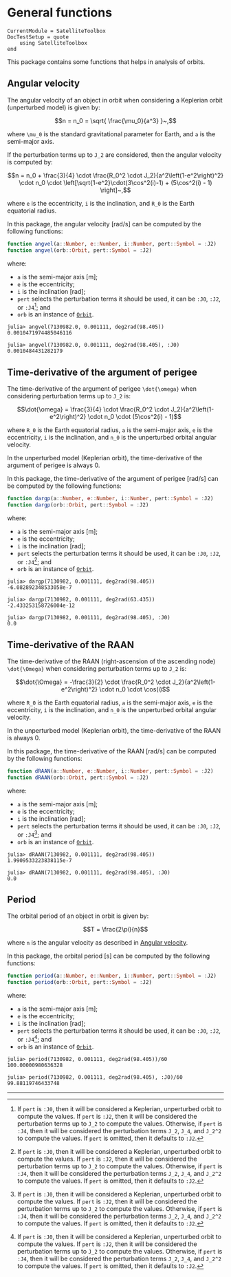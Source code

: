 General functions
=================

```@meta
CurrentModule = SatelliteToolbox
DocTestSetup = quote
    using SatelliteToolbox
end
```

This package contains some functions that helps in analysis of orbits.

## Angular velocity

The angular velocity of an object in orbit when considering a Keplerian orbit
(unperturbed model) is given by:

```math
n = n_0 = \sqrt{ \frac{\mu_0}{a^3} }~,
```

where ``\mu_0`` is the standard gravitational parameter for Earth, and ``a`` is
the semi-major axis.

If the perturbation terms up to ``J_2`` are considered, then the angular
velocity is computed by:

```math
n = n_0 + \frac{3}{4} \cdot \frac{R_0^2 \cdot J_2}{a^2\left(1-e^2\right)^2} \cdot n_0 \cdot \left[\sqrt{1-e^2}\cdot(3\cos^2(i)-1) + (5\cos^2(i) - 1) \right]~,
```

where ``e`` is the eccentricity, ``i`` is the inclination, and ``R_0`` is the
Earth equatorial radius.

In this package, the angular velocity \[rad/s] can be computed by the following
functions:

```julia
function angvel(a::Number, e::Number, i::Number, pert::Symbol = :J2)
function angvel(orb::Orbit, pert::Symbol = :J2)
```

where:

* `a` is the semi-major axis \[m];
* `e` is the eccentricity;
* `i` is the inclination \[rad];
* `pert` selects the perturbation terms it should be used, it can be `:J0`,
  `:J2`, or `:J4`[^1]; and
* `orb` is an instance of [`Orbit`](@ref).

```jldoctest
julia> angvel(7130982.0, 0.001111, deg2rad(98.405))
0.0010471974485046116

julia> angvel(7130982.0, 0.001111, deg2rad(98.405), :J0)
0.0010484431282179
```

## Time-derivative of the argument of perigee

The time-derivative of the argument of perigee ``\dot{\omega}`` when considering
perturbation terms up to ``J_2`` is:

```math
\dot{\omega} = \frac{3}{4} \cdot \frac{R_0^2 \cdot J_2}{a^2\left(1-e^2\right)^2} \cdot n_0 \cdot (5\cos^2(i) - 1)
```

where ``R_0`` is the Earth equatorial radius, ``a`` is the semi-major axis,
``e`` is the eccentricity, ``i`` is the inclination, and ``n_0`` is the
unperturbed orbital angular velocity.

In the unperturbed model (Keplerian orbit), the time-derivative of the argument
of perigee is always 0.

In this package, the time-derivative of the argument of perigee \[rad/s] can be
computed by the following functions:

```julia
function dargp(a::Number, e::Number, i::Number, pert::Symbol = :J2)
function dargp(orb::Orbit, pert::Symbol = :J2)
```

where:

* `a` is the semi-major axis \[m];
* `e` is the eccentricity;
* `i` is the inclination \[rad];
* `pert` selects the perturbation terms it should be used, it can be `:J0`,
  `:J2`, or `:J4`[^1]; and
* `orb` is an instance of [`Orbit`](@ref).

```jldoctest
julia> dargp(7130982, 0.001111, deg2rad(98.405))
-6.082892348533058e-7

julia> dargp(7130982, 0.001111, deg2rad(63.435))
-2.433253158726004e-12

julia> dargp(7130982, 0.001111, deg2rad(98.405), :J0)
0.0
```

## Time-derivative of the RAAN

The time-derivative of the RAAN (right-ascension of the ascending node)
``\dot{\Omega}`` when considering perturbation terms up to ``J_2`` is:

```math
\dot{\Omega} = -\frac{3}{2} \cdot \frac{R_0^2 \cdot J_2}{a^2\left(1-e^2\right)^2} \cdot n_0 \cdot \cos(i)
```

where ``R_0`` is the Earth equatorial radius, ``a`` is the semi-major axis,
``e`` is the eccentricity, ``i`` is the inclination, and ``n_0`` is the
unperturbed orbital angular velocity.

In the unperturbed model (Keplerian orbit), the time-derivative of the RAAN is
always 0.

In this package, the time-derivative of the RAAN \[rad/s] can be computed by the
following functions:

```julia
function dRAAN(a::Number, e::Number, i::Number, pert::Symbol = :J2)
function dRAAN(orb::Orbit, pert::Symbol = :J2)
```

where:

* `a` is the semi-major axis \[m];
* `e` is the eccentricity;
* `i` is the inclination \[rad];
* `pert` selects the perturbation terms it should be used, it can be `:J0`,
  `:J2`, or `:J4`[^1]; and
* `orb` is an instance of [`Orbit`](@ref).

```jldoctest
julia> dRAAN(7130982, 0.001111, deg2rad(98.405))
1.9909533223838115e-7

julia> dRAAN(7130982, 0.001111, deg2rad(98.405), :J0)
0.0
```

## Period

The orbital period of an object in orbit is given by:

```math
T = \frac{2\pi}{n}
```

where ``n`` is the angular velocity as described in [Angular velocity](@ref).

In this package, the orbital period \[s] can be computed by the following
functions:

```julia
function period(a::Number, e::Number, i::Number, pert::Symbol = :J2)
function period(orb::Orbit, pert::Symbol = :J2)
```

where:

* `a` is the semi-major axis \[m];
* `e` is the eccentricity;
* `i` is the inclination \[rad];
* `pert` selects the perturbation terms it should be used, it can be `:J0`,
  `:J2`, or `:J4`[^1]; and
* `orb` is an instance of [`Orbit`](@ref).

```jldoctest
julia> period(7130982, 0.001111, deg2rad(98.405))/60
100.00000980636328

julia> period(7130982, 0.001111, deg2rad(98.405), :J0)/60
99.88119746433748
```

---

[^1]: If `pert` is `:J0`, then it will be considered a Keplerian, unperturbed orbit to compute the values. If `pert` is `:J2`, then it will be considered the perturbation terms up to ``J_2`` to compute the values. Otherwise, if `pert` is `:J4`, then it will be considered the perturbation terms ``J_2``, ``J_4``, and ``J_2^2`` to compute the values. If `pert` is omitted, then it defaults to `:J2`.

